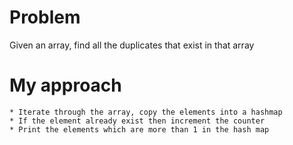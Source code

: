 # Problem

Given an array, find all the duplicates that exist in that array

# My approach

	* Iterate through the array, copy the elements into a hashmap
	* If the element already exist then increment the counter
	* Print the elements which are more than 1 in the hash map


